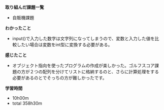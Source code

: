 **取り組んだ課題一覧**
* 自販機課題

**わかったこと**
* input()で入力した数字は文字列になってしまうので、変数と入力した値を比較したい場合は変数をint型に変換する必要がある。

**感じたこと**
* オブジェクト指向を使ったプログラムの作成が楽しかった。ゴルフスコア課題の方が２つの配列を分けてリストに格納するのと、さらに計算処理をする必要があるのとでそっちの方が難しかったです。

**学習時間**
* 10h00m
 * total 358h30m
